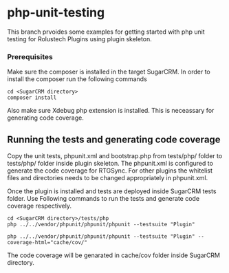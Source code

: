 # php-unit-testing

This branch prvoides some examples for getting started with php unit testing for Rolustech Plugins using plugin skeleton.

### Prerequisites

Make sure the composer is installed in the target SugarCRM. In order to install the composer run the following commands

```
cd <SugarCRM directory>
composer install
```

Also make sure Xdebug php extension is installed. This is neceassary for generating code coverage.

## Running the tests and generating code coverage

Copy the unit tests, phpunit.xml and bootstrap.php from tests/php/ folder to tests/php/ folder inside plugin skeleton. The phpunit.xml is configured to generate the code coverage for RTGSync. For other plugins the whitelist files and directories needs to be changed appropriately in phpunit.xml.

Once the plugin is installed and tests are deployed inside SugarCRM tests folder. Use Following commands to run the tests and generate code coverage respectively.



```
cd <SugarCRM directory>/tests/php
php ../../vendor/phpunit/phpunit/phpunit --testsuite "Plugin"

php ../../vendor/phpunit/phpunit/phpunit --testsuite "Plugin" --coverage-html="cache/cov/"
```
The code coverage will be genarated in cache/cov folder inside SugarCRM directory.
